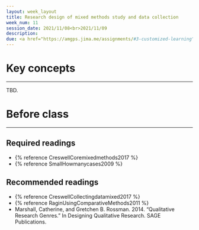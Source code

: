 ```yaml
---
layout: week_layout
title: Research design of mixed methods study and data collection
week_num: 11
session_date: 2021/11/08<br>2021/11/09
description:
due: <a href="https://amgps.jima.me/assignments/#3-customized-learning">Complete customized learning (15 pts)</a>
---
```


# Key concepts
---

TBD.

# Before class
---

## Required readings
- {% reference CreswellCoremixedmethods2017 %}
- {% reference SmallHowmanycases2009 %}

## Recommended readings
- {% reference CreswellCollectingdatamixed2017 %}
- {% reference RaginUsingComparativeMethods2011 %}
- Marshall, Catherine, and Gretchen B. Rossman. 2014. “Qualitative Research Genres.” In Designing Qualitative Research. SAGE Publications.

<!-- 
- Marshall, Catherine, and Gretchen B. Rossman. 2014. “The How of the Study: Building the Research Design.” In Designing Qualitative Research. SAGE Publications.
- Marshall, Catherine, and Gretchen B. Rossman. 2014. “Managing, Analyzing, and Interpreting Data.” In Designing Qualitative Research. SAGE Publications. -->